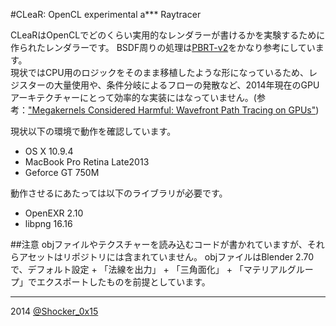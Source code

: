 #CLeaR: OpenCL experimental a\*\*\* Raytracer

CLeaRはOpenCLでどのくらい実用的なレンダラーが書けるかを実験するために作られたレンダラーです。
BSDF周りの処理は[PBRT-v2](https://github.com/mmp/pbrt-v2)をかなり参考にしています。  
現状ではCPU用のロジックをそのまま移植したような形になっているため、レジスターの大量使用や、条件分岐によるフローの発散など、2014年現在のGPUアーキテクチャーにとって効率的な実装にはなっていません。(参考：["Megakernels Considered Harmful: Wavefront Path Tracing on GPUs"](https://research.nvidia.com/publication/megakernels-considered-harmful-wavefront-path-tracing-gpus))

現状以下の環境で動作を確認しています。

* OS X 10.9.4
* MacBook Pro Retina Late2013
* Geforce GT 750M

動作させるにあたっては以下のライブラリが必要です。

* OpenEXR 2.10
* libpng 16.16

##注意
objファイルやテクスチャーを読み込むコードが書かれていますが、それらアセットはリポジトリには含まれていません。
objファイルはBlender 2.70で、デフォルト設定 + 「法線を出力」 + 「三角面化」 + 「マテリアルグループ」でエクスポートしたものを前提としています。

----
2014 [@Shocker_0x15](https://twitter.com/Shocker_0x15)
